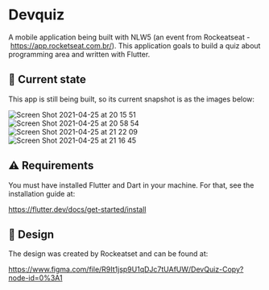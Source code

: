 # Devquiz

A mobile application being built with NLW5 (an event from Rockeatseat - https://app.rocketseat.com.br/). This application goals to build a quiz about programming area and written with Flutter.

 ## 📱 Current state

This app is still being built, so its current snapshot is as the images below:


![Screen Shot 2021-04-25 at 20 15 51](https://user-images.githubusercontent.com/52431729/116013842-a13cd600-a608-11eb-9f25-f96cac9343e1.png)
![Screen Shot 2021-04-25 at 20 58 54](https://user-images.githubusercontent.com/52431729/116013918-14464c80-a609-11eb-9948-cc40ffdbff5c.png)
![Screen Shot 2021-04-25 at 21 22 09](https://user-images.githubusercontent.com/52431729/116014572-4f964a80-a60c-11eb-9688-2dae19185933.png)
![Screen Shot 2021-04-25 at 21 16 45](https://user-images.githubusercontent.com/52431729/116014423-9d5e8300-a60b-11eb-83a8-1d3d95f45e79.png)


## ⚠️ Requirements

You must have installed Flutter and Dart in your machine. For that, see the installation guide at: 

https://flutter.dev/docs/get-started/install


## 🎨 Design
The design was created by Rockeatset and can be found at: 

https://www.figma.com/file/R9It1jsp9U1qDJc7tUAfUW/DevQuiz-Copy?node-id=0%3A1


